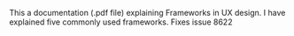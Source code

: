 This a documentation (.pdf file) explaining Frameworks in UX design. I have explained five commonly used frameworks.
Fixes issue 8622

